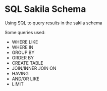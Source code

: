 # SQL Sakila Schema
Using SQL to query results in the sakila schema

Some queries used:
- WHERE LIKE
- WHERE IN
- GROUP BY
- ORDER BY
- CREATE TABLE
- JOIN/INNER JOIN ON
- HAVING
- AND/OR LIKE
- LIMIT
